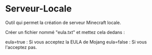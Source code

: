 # Serveur-Locale
Outil qui permet la création de serveur Minecraft locale.

Créer un fichier nommé "eula.txt" et mettez cela dedans :

eula=true : Si vous acceptez la EULA de Mojang
eula=false : Si vous l'acceptez pas.
